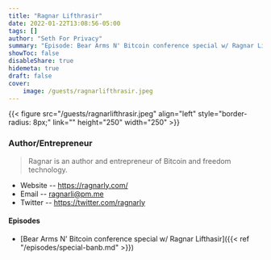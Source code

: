 ```yaml
---
title: "Ragnar Lifthrasir"
date: 2022-01-22T13:08:56-05:00
tags: []
author: "Seth For Privacy"
summary: "Episode: Bear Arms N' Bitcoin conference special w/ Ragnar Lifthasir"
showToc: false
disableShare: true
hidemeta: true
draft: false
cover:
    image: /guests/ragnarlifthrasir.jpeg
---
```


{{< figure src="/guests/ragnarlifthrasir.jpeg" align="left" style="border-radius: 8px;" link="" height="250" width="250" >}}

### Author/Entrepreneur

> Ragnar is an author and entrepreneur of Bitcoin and freedom technology.

- Website -- https://ragnarly.com/
- Email -- [ragnarli@pm.me](mailto:ragnarli@pm.me)
- Twitter -- https://twitter.com/ragnarly

#### Episodes

- [Bear Arms N' Bitcoin conference special w/ Ragnar Lifthasir]({{< ref "/episodes/special-banb.md" >}})
